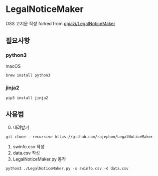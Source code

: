 # LegalNoticeMaker
OSS 고지문 작성
forked from [ppiazi/LegalNoticeMaker](https://github.com/ppiazi/LegalNoticeMaker)

## 필요사항
### python3
macOS
```
brew install python3
```
### jinja2
```
pip3 install jinja2
```

## 사용법
0. 내려받기
```
git clone --recursive https://github.com/rajephon/LegalNoticeMaker
```
1. swinfo.csv 작성
2. data.csv 작성
3. LegalNoticeMaker.py 동작
```
python3 ./LegalNoticeMaker.py -s swinfo.csv -d data.csv
```
